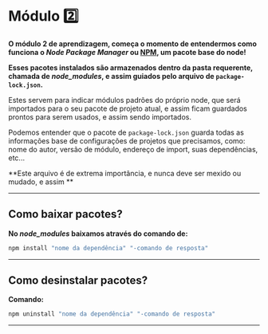 # Módulo 2️⃣

**O módulo 2 de aprendizagem, começa o momento de entendermos como funciona o *Node Package Manager* ou [NPM](https://www.bing.com/ck/a?!&&p=eab50de2eafe6cb4JmltdHM9MTY2MTk0OTYxMyZpZ3VpZD1mMzUwMmFhYy04Njk3LTRiMTAtYThlNS1lMWE2NTc0Y2M4OTYmaW5zaWQ9NTQyNg&ptn=3&hsh=3&fclid=0e9bba57-292a-11ed-aa3e-4ccf7b2ff38e&u=a1aHR0cHM6Ly9kb2NzLm5wbWpzLmNvbS8&ntb=1), um pacote base do node!**

**Esses pacotes instalados são armazenados dentro da pasta requerente, chamada de *node_modules*, e assim guiados pelo arquivo de `package-lock.json`.**

Estes servem para indicar módulos padrões do próprio node, que será importados para o seu pacote de projeto atual, e assim ficam guardados prontos para serem usados, e assim sendo importados.

Podemos entender que o pacote de `package-lock.json` guarda todas as informações base de configurações de projetos que precisamos, como: nome do autor, versão de módulo, endereço de import, suas dependências, etc...

**Este arquivo é de extrema importância, e nunca deve ser mexido ou mudado, e assim **

---

## Como baixar pacotes?

**No *node_modules* baixamos através do comando de:**
```jsx
npm install "nome da dependência" "-comando de resposta"
```

---

## Como desinstalar pacotes?

**Comando:**

```jsx
npm uninstall "nome da dependência" "-comando de resposta"
```

---